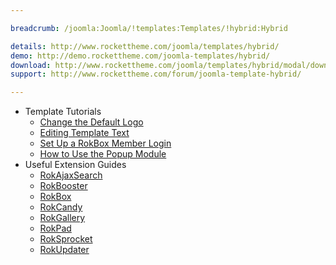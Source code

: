 ```yaml
---

breadcrumb: /joomla:Joomla/!templates:Templates/!hybrid:Hybrid

details: http://www.rockettheme.com/joomla/templates/hybrid/
demo: http://demo.rockettheme.com/joomla-templates/hybrid/
download: http://www.rockettheme.com/joomla/templates/hybrid/modal/downloads
support: http://www.rockettheme.com/forum/joomla-template-hybrid/

---
```


* Template Tutorials
    * [Change the Default Logo](../../basic/how_to_edit_the_logo.md)
    * [Editing Template Text](../../basic/how_to_edit_template_text.md)
    * [Set Up a RokBox Member Login](../../basic/how_to_set_up_a_rokbox_member_login.md)
    * [How to Use the Popup Module](../../basic/how_to_use_popup_module.md)
* Useful Extension Guides
    * [RokAjaxSearch](../../extensions/rokajaxsearch/)
    * [RokBooster](../../extensions/rokbooster/)
    * [RokBox](../../extensions/rokbox/)
    * [RokCandy](../../extensions/rokcandy)
    * [RokGallery](../../extensions/rokgallery/)
    * [RokPad](../../extensions/rokpad/)
    * [RokSprocket](../../extensions/roksprocket/)
    * [RokUpdater](../../extensions/rokupdater/)